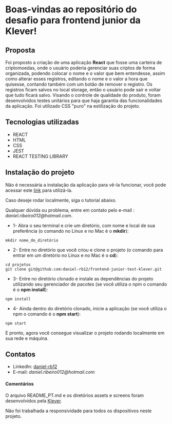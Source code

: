 # Boas-vindas ao repositório do desafio para frontend junior da Klever!

## Proposta

Foi proposto a criação de uma aplicação **React** que fosse uma carteira de criptomoedas,
onde o usuário poderia gerenciar suas criptos de forma organizada, podendo colocar o nome
e o valor que bem entendesse, assim como alterar esses registros, editando o nome e o valor
a hora que quisesse, contando também com um botão de remover o registro.
Os registros ficam salvos no local storage, então o usuário pode sair e voltar que tudo ficará
salvo.
Visando o controle de qualidade do produto, foram desenvolvidos testes unitários para que haja
garantia das funcionalidades da aplicação.
Foi utilizado CSS "puro" na estilização do projeto.

## Tecnologias utilizadas

* REACT
* HTML
* CSS
* JEST
* REACT TESTING LIBRARY

## Instalação do projeto

Não é necessária a instalação da aplicação para vê-la funcionar, você pode acessar este [link](https://daniel-rb12.github.io/frontend-junior-test-klever/) para utilizá-la.

Caso deseje rodar localmente, siga o tutorial abaixo.

Qualquer dúvida ou problema, entre em contato pelo e-mail : _daniel.ribeiro012@hotmail.com_.

* 1- Abra o seu terminal e crie um diretório, com nome e local de sua preferência (o comando no Linux e no Mac é o **mkdir**):
```
mkdir nome_do_diretório
```

* 2- Entre no diretório que você criou e clone o projeto (o comando para entrar em um diretório no Linux e no Mac é o **cd**):
```
cd projetos
git clone git@github.com:daniel-rb12/frontend-junior-test-klever.git
```

* 3- Entre no diretório clonado e instale as dependências do projeto utilizando seu gerenciador de pacotes
(se você utiliza o npm o comando é o **npm install**):
```
npm install
```

* 4- Ainda dentro do diretório clonado, inicie a aplicação (se você utiliza o npm o comando é o **npm start**):
```
npm start
```

E pronto, agora você consegue visualizar o projeto rodando localmente em sua rede e máquina.

## Contatos
* LinkedIn: [daniel-rb12](https://www.linkedin.com/in/daniel-rb12/)
* E-mail: _daniel.ribeiro012@hotmail.com_

#### Comentários
O arquivo README_PT.md e os diretórios assets e screens foram 
desenvolvidos pela [Klever](https://klever.io/en).

Não foi trabalhada a responsividade para todos os dispositivos neste projeto.
